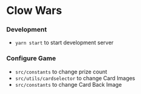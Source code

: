 # Clow Wars

### Development

* `yarn start` to start development server


### Configure Game

* `src/constants` to change prize count
* `src/utils/cardselector` to change Card Images
* `src/constants` to change Card Back Image
